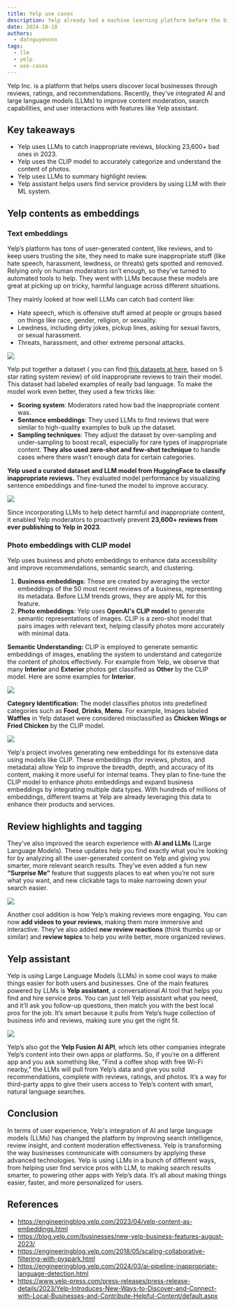 ```yaml
---
title: Yelp use cases
description: Yelp already had a machine learning platform before the big push for large language models (LLMs). Now, they’re using LLMs to level up their search and recommendation systems, making it easier for moderators and businesses to track down users. Let’s dive into how Yelp is making it work.
date: 2024-10-18
authors:
  - datnguyennnx
tags:
  - llm
  - yelp
  - use-cases
---
```


Yelp Inc. is a platform that helps users discover local businesses through reviews, ratings, and recommendations. Recently, they've integrated AI and large language models (LLMs) to improve content moderation, search capabilities, and user interactions with features like Yelp assistant.

## Key takeaways

- Yelp uses LLMs to catch inappropriate reviews, blocking 23,600+ bad ones in 2023.
- Yelp uses the CLIP model to accurately categorize and understand the content of photos.
- Yelp uses LLMs to summary highlight review.
- Yelp assistant helps users find service providers by using LLM with their ML system.

## Yelp contents as embeddings

### Text embeddings

Yelp’s platform has tons of user-generated content, like reviews, and to keep users trusting the site, they need to make sure inappropriate stuff (like hate speech, harassment, lewdness, or threats) gets spotted and removed. Relying only on human moderators isn’t enough, so they’ve turned to automated tools to help. They went with LLMs because these models are great at picking up on tricky, harmful language across different situations.

They mainly looked at how well LLMs can catch bad content like:

- Hate speech, which is offensive stuff aimed at people or groups based on things like race, gender, religion, or sexuality.
- Lewdness, including dirty jokes, pickup lines, asking for sexual favors, or sexual harassment.
- Threats, harassment, and other extreme personal attacks.

![](assets/Yelp-toxic-content.webp)

Yelp put together a dataset ( you can find [this datasets at here](https://huggingface.co/datasets/Yelp/yelp_review_full), based on 5 star rating system review) of old inappropriate reviews to train their model. This dataset had labeled examples of really bad language. To make the model work even better, they used a few tricks like:

- **Scoring system**: Moderators rated how bad the inappropriate content was.
- **Sentence embeddings**: They used LLMs to find reviews that were similar to high-quality examples to bulk up the dataset.
- **Sampling techniques**: They adjust the dataset by over-sampling and under-sampling to boost recall, especially for rare types of inappropriate content. **They also used zero-shot and few-shot technique** to handle cases where there wasn’t enough data for certain categories.

**Yelp used a curated dataset and LLM model from HuggingFace to classify inappropriate reviews.** They evaluated model performance by visualizing sentence embeddings and fine-tuned the model to improve accuracy.

![](assets/Yelp-embedding-vector.webp)

Since incorporating LLMs to help detect harmful and inappropriate content, it enabled Yelp moderators to proactively prevent **23,600+ reviews from ever publishing to Yelp in 2023**.

### Photo embeddings with CLIP model

Yelp uses business and photo embeddings to enhance data accessibility and improve recommendations, semantic search, and clustering.

1. **Business embeddings**: These are created by averaging the vector embeddings of the 50 most recent reviews of a business, representing its metadata. Before LLM trends grows, they are apply ML for this feature.
2. **Photo embeddings**: Yelp uses **OpenAI's CLIP model** to generate semantic representations of images. CLIP is a zero-shot model that pairs images with relevant text, helping classify photos more accurately with minimal data.

**Semantic Understanding:** CLIP is employed to generate semantic embeddings of images, enabling the system to understand and categorize the content of photos effectively. For example from Yelp, we observe that many **Interior** and **Exterior** photos get classified as **Other** by the CLIP model. Here are some examples for **Interior**.

![](assets/Yelp-detect-background.webp)

**Category Identification:** The model classifies photos into predefined categories such as **Food**, **Drinks**, **Menu**. For example, Images labeled **Waffles** in Yelp dataset were considered misclassified as **Chicken Wings or Fried Chicken** by the CLIP model.

![](assets/Yelp-category-food.webp)

Yelp's project involves generating new embeddings for its extensive data using models like CLIP. These embeddings (for reviews, photos, and metadata) allow Yelp to improve the breadth, depth, and accuracy of its content, making it more useful for internal teams. They plan to fine-tune the CLIP model to enhance photo embeddings and expand business embeddings by integrating multiple data types. With hundreds of millions of embeddings, different teams at Yelp are already leveraging this data to enhance their products and services.

## Review highlights and tagging

They’ve also improved the search experience with **AI and LLMs** (Large Language Models). These updates help you find exactly what you’re looking for by analyzing all the user-generated content on Yelp and giving you smarter, more relevant search results. They’ve even added a fun new **“Surprise Me”** feature that suggests places to eat when you’re not sure what you want, and new clickable tags to make narrowing down your search easier.

![](assets/Yelp-highlight-summary.webp)

Another cool addition is how Yelp’s making reviews more engaging. You can now **add videos to your reviews**, making them more immersive and interactive. They’ve also added **new review reactions** (think thumbs up or similar) and **review topics** to help you write better, more organized reviews.

## Yelp assistant

Yelp is using Large Language Models (LLMs) in some cool ways to make things easier for both users and businesses. One of the main features powered by LLMs is **Yelp assistant**, a conversational AI tool that helps you find and hire service pros. You can just tell Yelp assistant what you need, and it’ll ask you follow-up questions, then match you with the best local pros for the job. It’s smart because it pulls from Yelp’s huge collection of business info and reviews, making sure you get the right fit.

![](assets/Yelp-assistants.webp)

Yelp’s also got the **Yelp Fusion AI API**, which lets other companies integrate Yelp’s content into their own apps or platforms. So, if you’re on a different app and you ask something like, "Find a coffee shop with free Wi-Fi nearby," the LLMs will pull from Yelp’s data and give you solid recommendations, complete with reviews, ratings, and photos. It’s a way for third-party apps to give their users access to Yelp’s content with smart, natural language searches.

## Conclusion

In terms of user experience, Yelp's integration of AI and large language models (LLMs) has changed the platform by improving search intelligence, review insight, and content moderation effectiveness. Yelp is transforming the way businesses communicate with consumers by applying these advanced technologies. Yelp is using LLMs in a bunch of different ways, from helping user find service pros with LLM, to making search results smarter, to powering other apps with Yelp’s data. It’s all about making things easier, faster, and more personalized for users.

## References

- https://engineeringblog.yelp.com/2023/04/yelp-content-as-embeddings.html
- https://blog.yelp.com/businesses/new-yelp-business-features-august-2023/
- https://engineeringblog.yelp.com/2018/05/scaling-collaborative-filtering-with-pyspark.html
- https://engineeringblog.yelp.com/2024/03/ai-pipeline-inappropriate-language-detection.html
- https://www.yelp-press.com/press-releases/press-release-details/2023/Yelp-Introduces-New-Ways-to-Discover-and-Connect-with-Local-Businesses-and-Contribute-Helpful-Content/default.aspx
